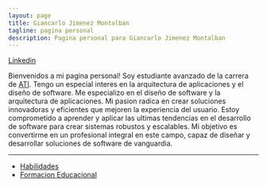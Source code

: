 ```yaml
---
layout: page
title: Giancarlo Jimenez Montalban
tagline: pagina personal
description: Pagina personal para Giancarlo Jimenez Montalban
---
```


[Linkedin](https://www.linkedin.com/in/giancarlo-jimenez-montalban-5a5703266/) 

Bienvenidos a mi pagina personal!
Soy estudiante avanzado de la carrera de [ATI](https://www.tec.ac.cr/programas-academicos/licenciatura-administracion-tecnologias-informacion). Tengo un especial interes en la arquitectura de aplicaciones y el diseño de software.  Me especializo en el diseño de software y la arquitectura de aplicaciones. Mi pasion radica en crear soluciones innovadoras y eficientes que mejoren la experiencia del usuario. Estoy comprometido a aprender y aplicar las ultimas tendencias en el desarrollo de software para crear sistemas robustos y escalables. Mi objetivo es convertirme en un profesional integral en este campo, capaz de diseñar y desarrollar soluciones de software de vanguardia.

---


- [Habilidades](https://giankjimenz.github.io/pages/habilidades.html) 
- [Formacion Educacional](https://giankjimenz.github.io/pages/Educacion.html)

